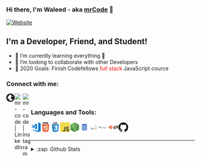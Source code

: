 ### Hi there, I'm Waleed - aka [mrCode](https://mr-code.com) 👋

[![Website](https://img.shields.io/website?label=mr-code.com&style=for-the-badge&url=https%3A%2F%2Fmr-code.com)](https://mr-code.com)

## I'm a Developer, Friend, and Student!

- 🌱 I’m currently learning everything 🤣
- 👯 I’m looking to collaborate with other Developers
- 🥅 2020 Goals: Finish Codefellows <span style="color:red">full stack</span> JavaScript cource
<!-- - ⚡ Fun fact: I love to draw and play guitar / drums -->

<!-- ### Spotify Playing 🎧
[<img src="https://now-playing-mr-code.vercel.app/api/spotify-playing" alt="mr-code Spotify Playing" width="350" />](https://open.spotify.com/user/swyqyimdc12jajde4vpwd2x1b) -->

### Connect with me:

[<img align="left" alt="mr-code.com" width="22px" src="https://raw.githubusercontent.com/iconic/open-iconic/master/svg/globe.svg" />][website]
[<img align="left" alt="mr-code | LinkedIn" width="22px" src="https://cdn.jsdelivr.net/npm/simple-icons@v3/icons/linkedin.svg" />][linkedin]
[<img align="left" alt="mr-code | Instagram" width="22px" src="https://cdn.jsdelivr.net/npm/simple-icons@v3/icons/instagram.svg" />][instagram]

<br />

### Languages and Tools:

[<img align="left" alt="Visual Studio Code" width="26px" src="https://raw.githubusercontent.com/github/explore/80688e429a7d4ef2fca1e82350fe8e3517d3494d/topics/visual-studio-code/visual-studio-code.png" />][website]
[<img align="left" alt="HTML5" width="26px" src="https://raw.githubusercontent.com/github/explore/80688e429a7d4ef2fca1e82350fe8e3517d3494d/topics/html/html.png" />][website]
[<img align="left" alt="CSS3" width="26px" src="https://raw.githubusercontent.com/github/explore/80688e429a7d4ef2fca1e82350fe8e3517d3494d/topics/css/css.png" />][website]
[<img align="left" alt="JavaScript" width="26px" src="https://raw.githubusercontent.com/github/explore/80688e429a7d4ef2fca1e82350fe8e3517d3494d/topics/javascript/javascript.png" />][website]
[<img align="left" alt="Node.js" width="26px" src="https://raw.githubusercontent.com/github/explore/80688e429a7d4ef2fca1e82350fe8e3517d3494d/topics/nodejs/nodejs.png" />][website]
[<img align="left" alt="SQL" width="26px" src="https://raw.githubusercontent.com/github/explore/80688e429a7d4ef2fca1e82350fe8e3517d3494d/topics/sql/sql.png" />][website]
[<img align="left" alt="MySQL" width="26px" src="https://raw.githubusercontent.com/github/explore/80688e429a7d4ef2fca1e82350fe8e3517d3494d/topics/mysql/mysql.png" />][website]
[<img align="left" alt="MongoDB" width="26px" src="https://raw.githubusercontent.com/github/explore/80688e429a7d4ef2fca1e82350fe8e3517d3494d/topics/mongodb/mongodb.png" />][website]
[<img align="left" alt="Git" width="26px" src="https://raw.githubusercontent.com/github/explore/80688e429a7d4ef2fca1e82350fe8e3517d3494d/topics/git/git.png" />][website]
[<img align="left" alt="GitHub" width="26px" src="https://raw.githubusercontent.com/github/explore/78df643247d429f6cc873026c0622819ad797942/topics/github/github.png" />][website]

<br />
<br />

---


<details>
  <summary>:zap: Github Stats</summary>

  <img align="left" alt="mr-code's Github Stats" src="https://github-readme-stats.vercel.app/api?username=waleedafifi90&show_icons=true&hide_border=true" />

</details>

[website]: https://mr-code.com
[instagram]: https://instagram.com/waleed.a.afifi
[linkedin]: https://linkedin.com/in/walafifi
